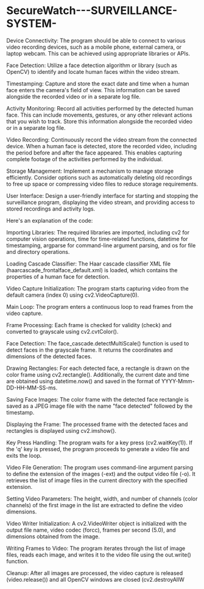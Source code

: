 # SecureWatch---SURVEILLANCE-SYSTEM-

Device Connectivity: The program should be able to connect to various video recording devices, such as a mobile phone, external camera, or laptop webcam. This can be achieved using appropriate libraries or APIs.

Face Detection: Utilize a face detection algorithm or library (such as OpenCV) to identify and locate human faces within the video stream.

Timestamping: Capture and store the exact date and time when a human face enters the camera's field of view. This information can be saved alongside the recorded video or in a separate log file.

Activity Monitoring: Record all activities performed by the detected human face. This can include movements, gestures, or any other relevant actions that you wish to track. Store this information alongside the recorded video or in a separate log file.

Video Recording: Continuously record the video stream from the connected device. When a human face is detected, store the recorded video, including the period before and after the face appeared. This enables capturing complete footage of the activities performed by the individual.

Storage Management: Implement a mechanism to manage storage efficiently. Consider options such as automatically deleting old recordings to free up space or compressing video files to reduce storage requirements.

User Interface: Design a user-friendly interface for starting and stopping the surveillance program, displaying the video stream, and providing access to stored recordings and activity logs.






Here's an explanation of the code:

Importing Libraries: The required libraries are imported, including cv2 for computer vision operations, time for time-related functions, datetime for timestamping, argparse for command-line argument parsing, and os for file and directory operations.

Loading Cascade Classifier: The Haar cascade classifier XML file (haarcascade_frontalface_default.xml) is loaded, which contains the properties of a human face for detection.

Video Capture Initialization: The program starts capturing video from the default camera (index 0) using cv2.VideoCapture(0).

Main Loop: The program enters a continuous loop to read frames from the video capture.

Frame Processing: Each frame is checked for validity (check) and converted to grayscale using cv2.cvtColor().

Face Detection: The face_cascade.detectMultiScale() function is used to detect faces in the grayscale frame. It returns the coordinates and dimensions of the detected faces.

Drawing Rectangles: For each detected face, a rectangle is drawn on the color frame using cv2.rectangle(). Additionally, the current date and time are obtained using datetime.now() and saved in the format of YYYY-Mmm-DD-HH-MM-SS-ms.

Saving Face Images: The color frame with the detected face rectangle is saved as a JPEG image file with the name "face detected" followed by the timestamp.

Displaying the Frame: The processed frame with the detected faces and rectangles is displayed using cv2.imshow().

Key Press Handling: The program waits for a key press (cv2.waitKey(1)). If the 'q' key is pressed, the program proceeds to generate a video file and exits the loop.

Video File Generation: The program uses command-line argument parsing to define the extension of the images (-ext) and the output video file (-o). It retrieves the list of image files in the current directory with the specified extension.

Setting Video Parameters: The height, width, and number of channels (color channels) of the first image in the list are extracted to define the video dimensions.

Video Writer Initialization: A cv2.VideoWriter object is initialized with the output file name, video codec (forcc), frames per second (5.0), and dimensions obtained from the image.

Writing Frames to Video: The program iterates through the list of image files, reads each image, and writes it to the video file using the out.write() function.

Cleanup: After all images are processed, the video capture is released (video.release()) and all OpenCV windows are closed (cv2.destroyAllW
